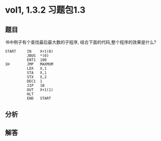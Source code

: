 # vol1, 1.3.2 习题包1.3

## 题目

书中例子有个查找最后最大数的子程序,
结合下面的代码,整个程序的效果是什么?

    START     IN    X+1(0)
              JBUS  *(0)
              ENT1  100
    1H        JMP   MAXMUM
              LDX   X,1
              STA   X,1
              STX   X,2
              DEC1  1
              J1P   1B
              OUT   X+1(1)
              HLT
              END   START

## 分析

## 解答
